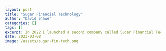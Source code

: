 ```yaml
---
layout: post
title: "Sugar Financial Technology"
author: "David Shawe"
categories: []
tags: []
excerpt: In 2022 I launched a second company called Sugar Financial Technology. Sugar is the future of finance starting with small change.
date: 2023-03-08
image: /assets/sugar-fin-tech.png
---
```

